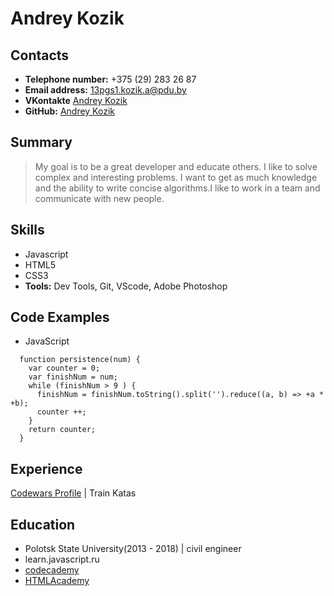 Andrey Kozik
============

## Contacts ##
*  **Telephone number:** +375 (29) 283 26 87
*  **Email address:** <13pgs1.kozik.a@pdu.by>
*  **VKontakte** [Andrey Kozik](https://vk.com/id334671850)
* **GitHub:** [Andrey Kozik](https://github.com/andreyKozik)

## Summary ##
>My goal is to be a great developer and educate others. I like to solve complex and interesting problems. I want to get as much knowledge and the ability to write concise algorithms.I like to work in a team and communicate with new people.

## Skills ##
* Javascript
* HTML5
* CSS3
* **Tools:** Dev Tools, Git, VScode, Adobe Photoshop

## Code Examples ##
* JavaScript
```
  function persistence(num) {
    var counter = 0;
    var finishNum = num;
    while (finishNum > 9 ) {
      finishNum = finishNum.toString().split('').reduce((a, b) => +a * +b);
      counter ++;
    }
    return counter;
  }
```

## Experience ##
[Codewars Profile](https://www.codewars.com/users/Andrey%20Kozik) | Train Katas

## Education ##
* Polotsk State University(2013 - 2018) | civil engineer
* learn.javascript.ru
* [codecademy](https://www.codecademy.com/profiles/andreiKozik0487288927)
* [HTMLAcademy](https://htmlacademy.ru/profile/id1065683)